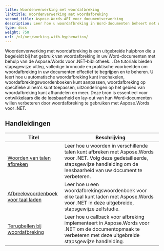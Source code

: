 ```yaml
---
title: Woordenverwerking met woordafbreking
linktitle: Woordenverwerking met woordafbreking
second_title: Aspose.Words-API voor documentverwerking
description: Leer hoe u woordafbreking in Word-documenten beheert met Aspose.Words voor .NET. Inclusief volledige tutorials en praktijkvoorbeelden.
type: docs
weight: 750
url: /nl/net/working-with-hyphenation/
---
```

Woordenverwerking met woordafbreking is een uitgebreide hulpbron die u begeleidt bij het gebruik van woordafbreking in uw Word-documenten met behulp van de Aspose.Words voor .NET-bibliotheek. . De tutorials bieden stapsgewijze uitleg, volledige broncode en praktische voorbeelden om woordafbreking in uw documenten effectief te begrijpen en te beheren. U leert hoe u automatische woordafbreking kunt inschakelen, woordafbrekingswoordenboeken kunt aanpassen, woordafbreking op specifieke alinea's kunt toepassen, uitzonderingen op het gebied van woordafbreking kunt afhandelen en meer. Deze bron is essentieel voor ontwikkelaars die de leesbaarheid en lay-out van hun Word-documenten willen verbeteren door woordafbreking te gebruiken met Aspose.Words voor .NET.

 ## Handleidingen
| Titel | Beschrijving |
| --- | --- |
| [Woorden van talen afbreken](./hyphenate-words-of-languages/) | Leer hoe u woorden in verschillende talen kunt afbreken met Aspose.Words voor .NET. Volg deze gedetailleerde, stapsgewijze handleiding om de leesbaarheid van uw document te verbeteren. |
| [Afbreekwoordenboek voor taal laden](./load-hyphenation-dictionary-for-language/) | Leer hoe u een woordafbrekingswoordenboek voor elke taal kunt laden met Aspose.Words voor .NET in deze uitgebreide, stapsgewijze zelfstudie. |
| [Terugbellen bij woordafbreking](./hyphenation-callback/) | Leer hoe u callback voor afbreking implementeert in Aspose.Words voor .NET om de documentopmaak te verbeteren met deze uitgebreide stapsgewijze handleiding. |